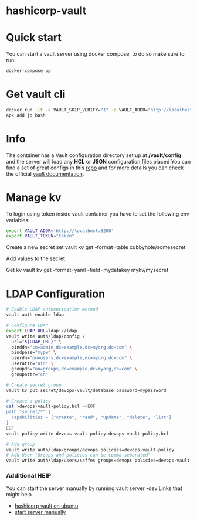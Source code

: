 # hashicorp-vault
# Quick start
You can start a vault server using docker compose, to do so make sure to run:
```sh
docker-compose up
```

# Get vault cli
```sh
docker run -it -e VAULT_SKIP_VERIFY="1" -e VAULT_ADDR="http://localhost:8200" -e VAULT_TOKEN="token" --rm -v ${pwd}:/app -w /app --entrypoint="" vault:1.13.3 sh
apk add jq bash
```

# Info
The container has a Vault configuration directory set up at **/vault/config** and the server will load any **HCL** or **JSON** configuration files placed
You can find a set of great configs in this [repo](https://github.com/hashicorp/vault/tree/main/command/server/test-fixtures) and for more details you can check the official [vault documentation](https://www.vaultproject.io/docs/config/index.html).
# Manage kv
To login using token inside vault container you have to set the following env variables:
```sh
export VAULT_ADDR='http://localhost:8200'
export VAULT_TOKEN="token"
```

Create a new secret set
vault kv get -format=table cubbyhole/somesecret 

Add values to the secret

Get kv 
vault kv get -format=yaml -field=mydatakey mykv/mysecret

# LDAP Configuration
```sh
# Enable LDAP authentication method
vault auth enable ldap

# Configure LDAP
export LDAP_URL=ldap://ldap
vault write auth/ldap/config \
  url="${LDAP_URL}" \
  binddn="cn=admin,dc=example,dc=myorg,dc=com" \
  bindpass="mypw" \
  userdn="ou=users,dc=example,dc=myorg,dc=com" \
  userattr="uid" \
  groupdn="ou=groups,dc=example,dc=myorg,dc=com" \
  groupattr="cn"

# Create secret group
vault kv put secret/devops-vault/database password=mypassword

# Create a policy
cat >devops-vault-policy.hcl <<EOF
path "secret/*" {
  capabilities = ["create", "read", "update", "delete", "list"]
}
EOF
vault policy write devops-vault-policy devops-vault-policy.hcl

# Add group
vault write auth/ldap/groups/devops policies=devops-vault-policy
# Add User "Groups and policies can be comma separated"
vault write auth/ldap/users/saffes groups=devops policies=devops-vault-policy
```

### Additional HElP
You can start the server manually by running vault server -dev
Links that might help
* [hashicorp vault on ubuntu](https://www.digitalocean.com/community/tutorials/how-to-securely-manage-secrets-with-hashicorp-vault-on-ubuntu-20-04)
* [start server manually](https://learn.hashicorp.com/tutorials/vault/getting-started-dev-server)
